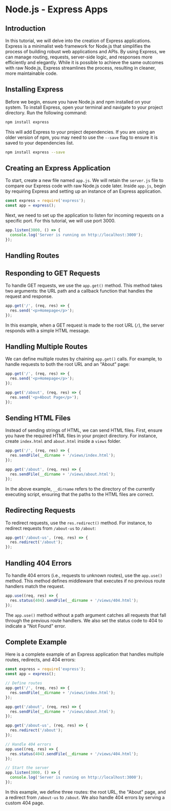 # Node.js - Express Apps

## Introduction

In this tutorial, we will delve into the creation of Express applications. Express is a minimalist web framework for Node.js that simplifies the process of building robust web applications and APIs. By using Express, we can manage routing, requests, server-side logic, and responses more efficiently and elegantly. While it is possible to achieve the same outcomes with raw Node.js, Express streamlines the process, resulting in cleaner, more maintainable code.

## Installing Express

Before we begin, ensure you have Node.js and npm installed on your system. To install Express, open your terminal and navigate to your project directory. Run the following command:

```bash
npm install express
```

This will add Express to your project dependencies. If you are using an older version of npm, you may need to use the `--save` flag to ensure it is saved to your dependencies list.

```bash
npm install express --save
```

## Creating an Express Application

To start, create a new file named `app.js`. We will retain the `server.js` file to compare our Express code with raw Node.js code later. Inside `app.js`, begin by requiring Express and setting up an instance of an Express application.

```javascript
const express = require('express');
const app = express();
```

Next, we need to set up the application to listen for incoming requests on a specific port. For this tutorial, we will use port 3000.

```javascript
app.listen(3000, () => {
  console.log('Server is running on http://localhost:3000');
});
```

## Handling Routes

## Responding to GET Requests

To handle GET requests, we use the `app.get()` method. This method takes two arguments: the URL path and a callback function that handles the request and response.

```javascript
app.get('/', (req, res) => {
  res.send('<p>Homepage</p>');
});
```

In this example, when a GET request is made to the root URL (`/`), the server responds with a simple HTML message.

## Handling Multiple Routes

We can define multiple routes by chaining `app.get()` calls. For example, to handle requests to both the root URL and an "About" page:

```javascript
app.get('/', (req, res) => {
  res.send('<p>Homepage</p>');
});

app.get('/about', (req, res) => {
  res.send('<p>About Page</p>');
});
```

## Sending HTML Files

Instead of sending strings of HTML, we can send HTML files. First, ensure you have the required HTML files in your project directory. For instance, create `index.html` and `about.html` inside a `views` folder.

```javascript
app.get('/', (req, res) => {
  res.sendFile(__dirname + '/views/index.html');
});

app.get('/about', (req, res) => {
  res.sendFile(__dirname + '/views/about.html');
});
```

In the above example, `__dirname` refers to the directory of the currently executing script, ensuring that the paths to the HTML files are correct.

## Redirecting Requests

To redirect requests, use the `res.redirect()` method. For instance, to redirect requests from `/about-us` to `/about`:

```javascript
app.get('/about-us', (req, res) => {
  res.redirect('/about');
});
```

## Handling 404 Errors

To handle 404 errors (i.e., requests to unknown routes), use the `app.use()` method. This method defines middleware that executes if no previous route handlers match the request.

```javascript
app.use((req, res) => {
  res.status(404).sendFile(__dirname + '/views/404.html');
});
```

The `app.use()` method without a path argument catches all requests that fall through the previous route handlers. We also set the status code to 404 to indicate a "Not Found" error.

## Complete Example

Here is a complete example of an Express application that handles multiple routes, redirects, and 404 errors:

```javascript
const express = require('express');
const app = express();

// Define routes
app.get('/', (req, res) => {
  res.sendFile(__dirname + '/views/index.html');
});

app.get('/about', (req, res) => {
  res.sendFile(__dirname + '/views/about.html');
});

app.get('/about-us', (req, res) => {
  res.redirect('/about');
});

// Handle 404 errors
app.use((req, res) => {
  res.status(404).sendFile(__dirname + '/views/404.html');
});

// Start the server
app.listen(3000, () => {
  console.log('Server is running on http://localhost:3000');
});
```

In this example, we define three routes: the root URL, the "About" page, and a redirect from `/about-us` to `/about`. We also handle 404 errors by serving a custom 404 page.
